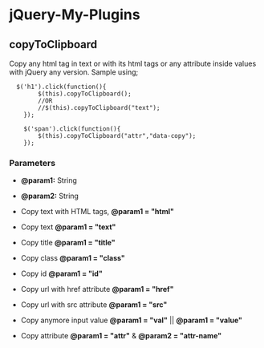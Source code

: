# jQuery-My-Plugins

## copyToClipboard

Copy any html tag in text or with its html tags or any attribute inside values with jQuery any version. Sample using;

```
  $('h1').click(function(){
		$(this).copyToClipboard();
		//OR
		//$(this).copyToClipboard("text");
	});
	
	$('span').click(function(){
		$(this).copyToClipboard("attr","data-copy");
	});
```

### Parameters

* **@param1:** String
* **@param2:** String


* Copy text with HTML tags,          **@param1 = "html"**
* Copy text                          **@param1 = "text"**
* Copy title                         **@param1 = "title"**
* Copy class                         **@param1 = "class"**
* Copy id                            **@param1 = "id"**
* Copy url with href attribute       **@param1 = "href"**
* Copy url with src attribute        **@param1 = "src"**
* Copy anymore input value           **@param1 = "val"** || **@param1 = "value"**
* Copy attribute                     **@param1 = "attr"** & **@param2 = "attr-name"**
